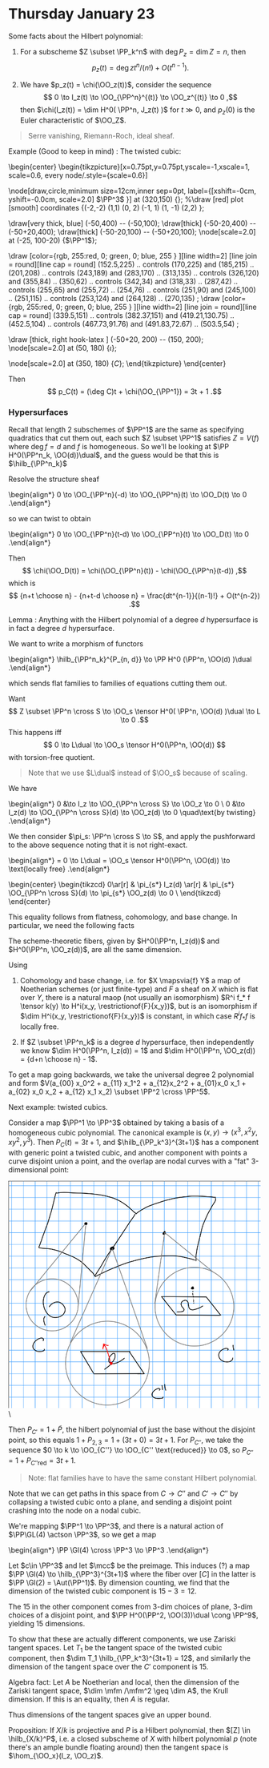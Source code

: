# Thursday January 23

Some facts about the Hilbert polynomial:

1. For a subscheme $Z \subset \PP_k^n$ with $\deg P_z = \dim Z = n$, then 
  $$
  p_z(t) = \deg z t^n/(n!) + O(t^{n-1})
  .$$

2. We have $p_z(t) = \chi(\OO_z(t))$, consider the sequence 
  $$
  0 \to I_z(t) \to \OO_{\PP^n}^{(t)} \to \OO_z^{(t)} \to 0
  ,$$ 
  then $\chi(I_z(t)) = \dim H^0( \PP^n, J_z(t)  )$ for $t \gg 0$, and $p_z(0)$ is the Euler characteristic of $\OO_Z$.

> Serre vanishing, Riemann-Roch, ideal sheaf.

Example (Good to keep in mind)
: The twisted cubic:

\begin{center}
\begin{tikzpicture}[x=0.75pt,y=0.75pt,yscale=-1,xscale=1, scale=0.6, every node/.style={scale=0.6}] 

\node[draw,circle,minimum size=12cm,inner sep=0pt, label={[xshift=-0cm, yshift=-0.0cm, scale=2.0] $\PP^3$ }] at (320,150) {};
%\draw [red] plot [smooth] coordinates {(-2,-2) (1,1) (0, 2) (-1, 1) (1, -1) (2,2) };

\draw[very thick, blue] (-50,400) -- (-50,100);
\draw[thick] (-50-20,400) -- (-50+20,400);
\draw[thick] (-50-20,100) -- (-50+20,100);
\node[scale=2.0] at (-25, 100-20) {$\PP^1$};

\draw  [color={rgb, 255:red, 0; green, 0; blue, 255 }  ][line width=2] [line join = round][line cap = round] (152.5,225) .. 
controls (170,225) and (185,215) .. (201,208) .. 
controls (243,189) and (283,170) .. (313,135) .. 
controls (326,120) and (355,84) .. (350,62) .. 
controls (342,34) and (318,33) .. (287,42) ..
controls (255,65) and (255,72) .. (254,76) .. 
controls (251,90) and (245,100) .. (251,115) .. 
controls (253,124) and (264,128) .. (270,135) ;
\draw  [color={rgb, 255:red, 0; green, 0; blue, 255 }  ][line width=2] [line join = round][line cap = round] (339.5,151) .. controls (382.37,151) and (419.21,130.75) .. (452.5,104) .. controls (467.73,91.76) and (491.83,72.67) .. (503.5,54) ;


\draw [thick, right hook-latex ] (-50+20, 200) -- (150, 200);     
\node[scale=2.0] at (50, 180) {$\iota$}; 

\node[scale=2.0] at (350, 180) {$C$}; 
\end{tikzpicture}
\end{center}

Then 
$$
p_C(t) = (\deg C)t + \chi(\OO_{\PP^1}) = 3t + 1
.$$

### Hypersurfaces 

Recall that length 2 subschemes of $\PP^1$ are the same as specifying quadratics that cut them out, each such $Z \subset \PP^1$ satisfies $Z = V(f)$ where $\deg f = d$ and $f$ is homogeneous.
So we'll be looking at $\PP H^0(\PP^n_k, \OO(d))\dual$, and the guess would be that this is $\hilb_{\PP^n_k}$

Resolve the structure sheaf

\begin{align*}
0 \to \OO_{\PP^n}(-d) \to \OO_{\PP^n}(t) \to \OO_D(t) \to 0
.\end{align*}

so we can twist to obtain

\begin{align*}
0 \to \OO_{\PP^n}(t-d) \to \OO_{\PP^n}(t) \to \OO_D(t) \to 0
.\end{align*}

Then 
$$
\chi(\OO_D(t)) = \chi(\OO_{\PP^n}(t)) - \chi(\OO_{\PP^n}(t-d))
,$$ 
which is 
$$
{n+t \choose n} - {n+t-d \choose n} = \frac{dt^{n-1}}{(n-1)!} + O(t^{n-2})
.$$

Lemma
:   Anything with the Hilbert polynomial of a degree $d$ hypersurface is in fact a degree $d$ hypersurface.

We want to write a morphism of functors

\begin{align*}
\hilb_{\PP^n_k}^{P_{n, d}} \to \PP H^0 (\PP^n, \OO(d) )\dual
.\end{align*}

which sends flat families to families of equations cutting them out.

Want 
$$
Z \subset \PP^n \cross S \to \OO_s \tensor H^0( \PP^n, \OO(d) )\dual \to L \to 0
.$$
This happens iff 
$$
0 \to L\dual \to \OO_s \tensor H^0(\PP^n, \OO(d))
$$ 
with torsion-free quotient.

> Note that we use $L\dual$ instead of $\OO_s$ because of scaling.

We have

\begin{align*}
0 &\to I_z \to \OO_{\PP^n \cross S} \to \OO_z \to 0 \\
0 &\to I_z(d) \to \OO_{\PP^n \cross S}(d) \to \OO_z(d) \to 0 \quad\text{by twisting}
.\end{align*}

We then consider $\pi_s: \PP^n \cross S \to S$, and apply the pushforward to the above sequence noting that it is not right-exact.

\begin{align*}
= 0 \to L\dual = \OO_s \tensor H^0(\PP^n, \OO(d)) \to \text{locally free}
.\end{align*}

\begin{center}
\begin{tikzcd}
0\ar[r] & \pi_{s*} I_z(d) \ar[r] & \pi_{s*} \OO_{\PP^n \cross S}(d) \to \pi_{s*} \OO_z(d) \to 0 \\
\end{tikzcd}
\end{center}

This equality follows from flatness, cohomology, and base change.
In particular, we need the following facts

The scheme-theoretic fibers, given by $H^0(\PP^n, I_z(d))$ and $H^0(\PP^n, \OO_z(d))$, are all the same dimension.

Using

1. Cohomology and base change, i.e. for $X \mapsvia{f} Y$ a map of Noetherian schemes (or just finite-type) and $F$ a sheaf on $X$ which is flat over $Y$, there is a natural maop (not usually an isomorphism) $R^i f_* f \tensor k(y) \to H^i(x_y, \restrictionof{F}{x_y})$, but is an isomorphism if $\dim H^i(x_y, \restrictionof{F}{x_y})$ is constant, in which case $R^i f_* f$ is locally free.

2. If $Z \subset \PP^n_k$ is a degree $d$ hypersurface, then independently we know $\dim H^0(\PP^n, I_z(d)) = 1$ and $\dim H^0(\PP^n, \OO_z(d)) = {d+n \choose n} - 1$.


To get a map going backwards, we take the universal degree 2 polynomial and form $V(a_{00} x_0^2 + a_{11} x_1^2 + a_{12}x_2^2 + a_{01}x_0 x_1 + a_{02} x_0 x_2 + a_{12} x_1 x_2) \subset \PP^2 \cross \PP^5$.

Next example: twisted cubics.

Consider a map $\PP^1 \to \PP^3$ obtained by taking a basis of a homogeneous cubic polynomial.
The canonical example is $(x, y) \to (x^3, x^2y, xy^2, y^3)$.
Then $P_C(t) = 3t + 1$, and $\hilb_{\PP_k^3}^{3t+1}$ has a component with generic point a twisted cubic, and another component with points a curve disjoint union a point, and the overlap are nodal curves with a "fat" 3-dimensional point:

![Image](figures/2020-01-23-13:20.png)\

Then $P_{C'} = 1 + \tilde P$, the hilbert polynomial of just the base without the disjoint point, so this equals $1 + P_{2, 3} = 1 + (3t + 0) = 3t +1$.
For $P_{C''}$, we take the sequence $0 \to k \to \OO_{C''} \to \OO_{C'' \text{reduced}} \to 0$, so $P_{C''} = 1 + P_{C'' \text{red}} = 3t+1$.

> Note: flat families have to have the same constant Hilbert polynomial.

Note that we can get paths in this space from $C\to C''$ and $C'\to C''$ by collapsing a twisted cubic onto a plane, and sending a disjoint point crashing into the node on a nodal cubic.

We're mapping $\PP^1 \to \PP^3$, and there is a natural action of $\PP\GL(4) \actson \PP^3$, so we get a map

\begin{align*}
\PP \Gl(4) \cross \PP^3 \to \PP^3
.\end{align*}

Let $c\in \PP^3$ and let $\mcc$ be the preimage.
This induces (?) a map $\PP \Gl(4) \to \hilb_{\PP^3}^{3t+1}$ where the fiber over $[C]$ in the latter is $\PP \Gl(2) = \Aut(\PP^1)$.
By dimension counting, we find that the dimension of the twisted cubic component is $15 - 3 = 12$.

The 15 in the other component comes from 3-dim choices of plane, 3-dim choices of a disjoint point, and $\PP H^0(\PP^2, \OO(3))\dual \cong \PP^9$, yielding 15 dimensions.

To show that these are actually different components, we use Zariski tangent spaces.
Let $T_1$ be the tangent space of the twisted cubic component, then $\dim T_1 \hilb_{\PP_k^3}^{3t+1} = 12$, and similarly the dimension of the tangent space over the $C'$ component is 15.

Algebra fact:
Let $A$ be Noetherian and local, then the dimension of the Zariski tangent space, $\dim \mfm /\mfm^2 \geq \dim A$, the Krull dimension.
If this is an equality, then $A$ is regular.


Thus dimensions of the tangent spaces give an upper bound.

Proposition:
If $X/k$ is projective and $P$ is a Hilbert polynomial, then $[Z] \in \hilb_{X/k}^P$, i.e. a closed subscheme of $X$ with hilbert polynomial $p$ (note there's an ample bundle floating around) then the tangent space is $\hom_{\OO_x}(I_z, \OO_z)$.
